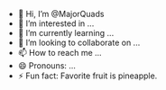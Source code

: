 - 👋 Hi, I’m @MajorQuads
- 👀 I’m interested in ...
- 🌱 I’m currently learning ...
- 💞️ I’m looking to collaborate on ...
- 📫 How to reach me ...
- 😄 Pronouns: ...
- ⚡ Fun fact: Favorite fruit is pineapple.

<!---
MajorQuads/MajorQuads is a ✨ special ✨ repository because its `README.md` (this file) appears on your GitHub profile.
You can click the Preview link to take a look at your changes.
--->
